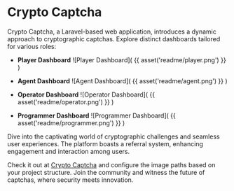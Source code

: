 # Crypto Captcha

Crypto Captcha, a Laravel-based web application, introduces a dynamic approach to cryptographic captchas. Explore distinct dashboards tailored for various roles:

-   **Player Dashboard**
    ![Player Dashboard]( {{ asset('readme/player.png') }} )

-   **Agent Dashboard**
    ![Agent Dashboard]( {{ asset('readme/agent.png') }} )

-   **Operator Dashboard**
    ![Operator Dashboard]( {{ asset('readme/operator.png') }} )

-   **Programmer Dashboard**
    ![Programmer Dashboard]( {{ asset('readme/programmer.png') }} )

Dive into the captivating world of cryptographic challenges and seamless user experiences. The platform boasts a referral system, enhancing engagement and interaction among users.

Check it out at [Crypto Captcha](http://www.captcha.free.nf) and configure the image paths based on your project structure. Join the community and witness the future of captchas, where security meets innovation.

